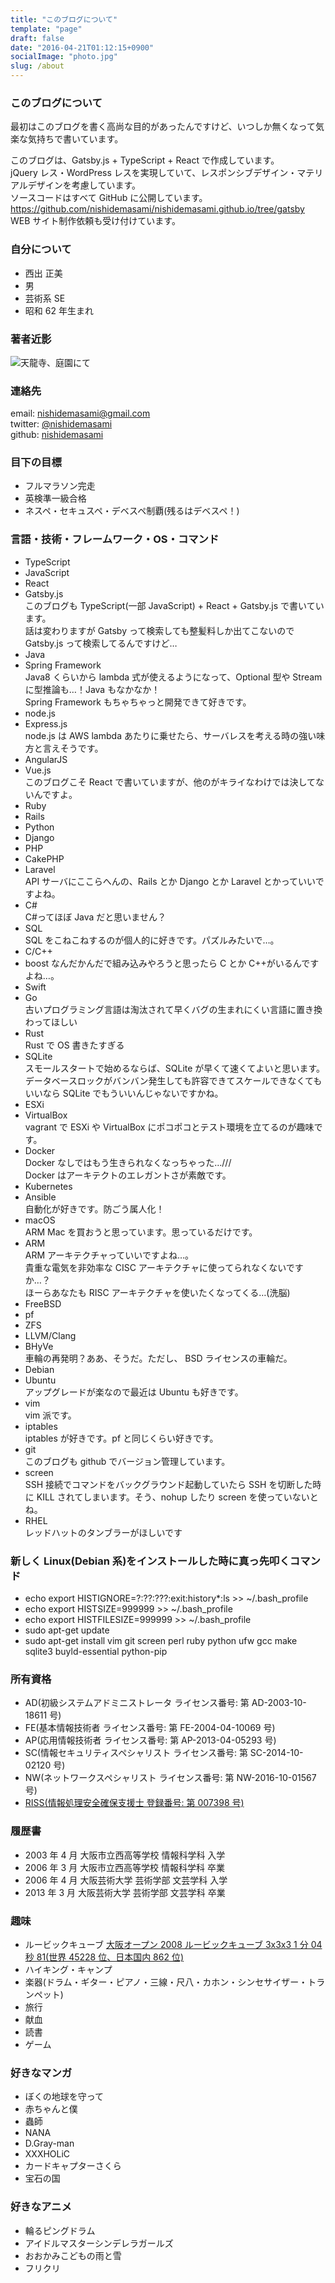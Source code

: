 ```yaml
---
title: "このブログについて"
template: "page"
draft: false
date: "2016-04-21T01:12:15+0900"
socialImage: "photo.jpg"
slug: /about
---
```


### このブログについて

最初はこのブログを書く高尚な目的があったんですけど、いつしか無くなって気楽な気持ちで書いています。

このブログは、Gatsby.js + TypeScript + React で作成しています。  
jQuery レス・WordPress レスを実現していて、レスポンシブデザイン・マテリアルデザインを考慮しています。  
ソースコードはすべて GitHub に公開しています。  
https://github.com/nishidemasami/nishidemasami.github.io/tree/gatsby  
WEB サイト制作依頼も受け付けています。

### 自分について

- 西出 正美
- 男
- 芸術系 SE
- 昭和 62 年生まれ

### 著者近影

<img
  src="https://lh3.googleusercontent.com/YbDcEwRnlZKH8aNdZjLE8niWF0pmZc2pqmjAHATb6fZfKBtoAF8j-JKz9u4LwWYCrliHBvDOScLGS4yCIT_SgTLdfp46CXJuKXUu1aVfMFJn8UO6Q-Ld-VgpGiV1QeRgJXcm_cL1nNQaWj3YSBUsbF9OoqY3Qz18WaPQq4GPR0ThQAS2Ka26X1KPyIsRqrZIBdN9IMHBlB65Rik7ISJrqAHb-nH2nC9OEiJd1oONhuVEdrWOe7Qa394MPX7S0uZRyPM4k1CUNwM-pehOokUdROgiUu_pQjMzPnnrSfFsLKog_ninHDxzeuod8k4hCCykRR56dJbU5TkMbWs1x2gAp2Kml5a_D7BhkMiZMi9FM2dYH3d3Ox89pwfqK7tv3C7q2JKQ2IwQ0b9P41phl5dw8u45dXAt8iZOuBbOGkZ12Xh0dwBoD_pMBgHyqf48fDy-BPD4-jqnjDKDg7qFM6rg1c3lxQdunhk1hnAAQR2l6W6pPRrVy7JkYi7qepM6td-v6feO6ssTOOVBJ-W4OEH1meT19yv-q_5RIrQaKgOHjpKUxhTWdgZjtDcUlNG2g2GMNl9GjoRjY4_JPwtlBqt3RJVHsqUi7Drr3etTHoUxV9443qrWlowElxFUP0gUb2JKUgwkyVjxdTuOnjzTy5zinpXyGvyvgdutuf1IovJ8m1kP9WOE1KkwseSMiKnLcp-LnBy63cDvt2rn-Y8D0N3KKUin5hXtNiq2KawZK5zb8fRrPPwa=w2902-h2176-no"
  alt="天龍寺、庭園にて"
  title="著者近影"
/>

### 連絡先

email: [nishidemasami@gmail.com](mailto:nishidemasami@gmail.com)  
twitter: [@nishidemasami](https://twitter.com/nishidemasami)  
github: [nishidemasami](https://github.com/nishidemasami)

### 目下の目標

- フルマラソン完走
- 英検準一級合格
- ネスペ・セキュスペ・デベスペ制覇(残るはデベスペ！)

### 言語・技術・フレームワーク・OS・コマンド

- TypeScript
- JavaScript
- React
- Gatsby.js  
  このブログも TypeScript(一部 JavaScript) + React + Gatsby.js で書いています。  
  話は変わりますが Gatsby って検索しても整髪料しか出てこないので Gatsby.js って検索してるんですけど…
- Java
- Spring Framework  
  Java8 くらいから lambda 式が使えるようになって、Optional 型や Stream に型推論も…！Java もなかなか！  
  Spring Framework もちゃちゃっと開発できて好きです。
- node.js
- Express.js  
  node.js は AWS lambda あたりに乗せたら、サーバレスを考える時の強い味方と言えそうです。
- AngularJS
- Vue.js  
  このブログこそ React で書いていますが、他のがキライなわけでは決してないんですよ。
- Ruby
- Rails
- Python
- Django
- PHP
- CakePHP
- Laravel  
  API サーバにここらへんの、Rails とか Django とか Laravel とかっていいですよね。
- C#  
  C#ってほぼ Java だと思いません？
- SQL  
  SQL をこねこねするのが個人的に好きです。パズルみたいで…。
- C/C++
- boost
  なんだかんだで組み込みやろうと思ったら C とか C++がいるんですよね…。
- Swift
- Go  
  古いプログラミング言語は淘汰されて早くバグの生まれにくい言語に置き換わってほしい
- Rust  
  Rust で OS 書きたすぎる
- SQLite  
  スモールスタートで始めるならば、SQLite が早くて速くてよいと思います。  
  データベースロックがバンバン発生しても許容できてスケールできなくてもいいなら SQLite でもういいんじゃないですかね。
- ESXi
- VirtualBox  
  vagrant で ESXi や VirtualBox にポコポコとテスト環境を立てるのが趣味です。
- Docker  
  Docker なしではもう生きられなくなっちゃった…///  
  Docker はアーキテクトのエレガントさが素敵です。
- Kubernetes
- Ansible  
  自動化が好きです。防ごう属人化！
- macOS  
  ARM Mac を買おうと思っています。思っているだけです。
- ARM  
  ARM アーキテクチャっていいですよね…。  
  貴重な電気を非効率な CISC アーキテクチャに使ってられなくないですか…？  
  ほーらあなたも RISC アーキテクチャを使いたくなってくる…(洗脳)
- FreeBSD
- pf
- ZFS
- LLVM/Clang
- BHyVe  
  車輪の再発明？ああ、そうだ。ただし、 BSD ライセンスの車輪だ。
- Debian
- Ubuntu  
  アップグレードが楽なので最近は Ubuntu も好きです。
- vim  
  vim 派です。
- iptables  
  iptables が好きです。pf と同じくらい好きです。
- git  
  このブログも github でバージョン管理しています。
- screen  
  SSH 接続でコマンドをバックグラウンド起動していたら SSH を切断した時に KILL されてしまいます。そう、nohup したり screen を使っていないとね。
- RHEL  
  レッドハットのタンブラーがほしいです

### 新しく Linux(Debian 系)をインストールした時に真っ先叩くコマンド

- echo export HISTIGNORE=?:??:???:exit:history\*:ls >> ~/.bash_profile
- echo export HISTSIZE=999999 >> ~/.bash_profile
- echo export HISTFILESIZE=999999 >> ~/.bash_profile
- sudo apt-get update
- sudo apt-get install vim git screen perl ruby python ufw gcc make sqlite3 buyld-essential python-pip

### 所有資格

- AD(初級システムアドミニストレータ ライセンス番号: 第 AD-2003-10-18611 号)
- FE(基本情報技術者 ライセンス番号: 第 FE-2004-04-10069 号)
- AP(応用情報技術者 ライセンス番号: 第 AP-2013-04-05293 号)
- SC(情報セキュリティスペシャリスト ライセンス番号: 第 SC-2014-10-02120 号)
- NW(ネットワークスペシャリスト ライセンス番号: 第 NW-2016-10-01567 号)
- [RISS(情報処理安全確保支援士 登録番号: 第 007398 号)](https://riss.ipa.go.jp/r?r=007398)

### 履歴書

- 2003 年 4 月 大阪市立西高等学校 情報科学科 入学
- 2006 年 3 月 大阪市立西高等学校 情報科学科 卒業
- 2006 年 4 月 大阪芸術大学 芸術学部 文芸学科 入学
- 2013 年 3 月 大阪芸術大学 芸術学部 文芸学科 卒業

### 趣味

- ルービックキューブ [大阪オープン 2008 ルービックキューブ 3x3x3 1 分 04 秒 81(世界 45228 位、日本国内 862 位)](https://www.worldcubeassociation.org/results/p.php?i=2008NISH01)
- ハイキング・キャンプ
- 楽器(ドラム・ギター・ピアノ・三線・尺八・カホン・シンセサイザー・トランペット)
- 旅行
- 献血
- 読書
- ゲーム

### 好きなマンガ

- ぼくの地球を守って
- 赤ちゃんと僕
- 蟲師
- NANA
- D.Gray-man
- XXXHOLiC
- カードキャプターさくら
- 宝石の国

### 好きなアニメ

- 輪るピングドラム
- アイドルマスターシンデレラガールズ
- おおかみこどもの雨と雪
- フリクリ

